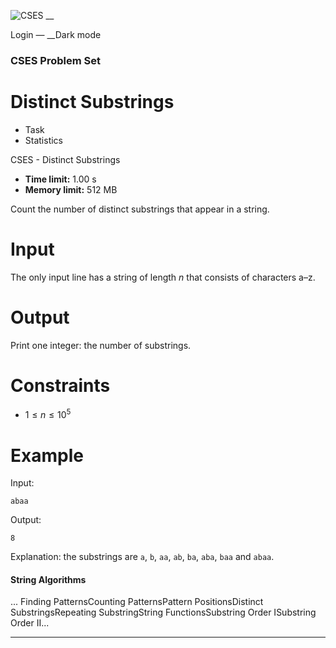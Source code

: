 ![CSES](/logo.png?1) __

Login — __Dark mode

### CSES Problem Set

# Distinct Substrings

  * Task
  * Statistics

CSES - Distinct Substrings

  * **Time limit:** 1.00 s
  * **Memory limit:** 512 MB

Count the number of distinct substrings that appear in a string.

# Input

The only input line has a string of length $n$ that consists of characters
a–z.

# Output

Print one integer: the number of substrings.

# Constraints

  * $1 \le n \le 10^5$

# Example

Input:

``` abaa ```

Output:

``` 8 ```

Explanation: the substrings are `a`, `b`, `aa`, `ab`, `ba`, `aba`, `baa` and
`abaa`.

#### String Algorithms

... Finding PatternsCounting PatternsPattern PositionsDistinct
SubstringsRepeating SubstringString FunctionsSubstring Order ISubstring Order
II...

* * *

